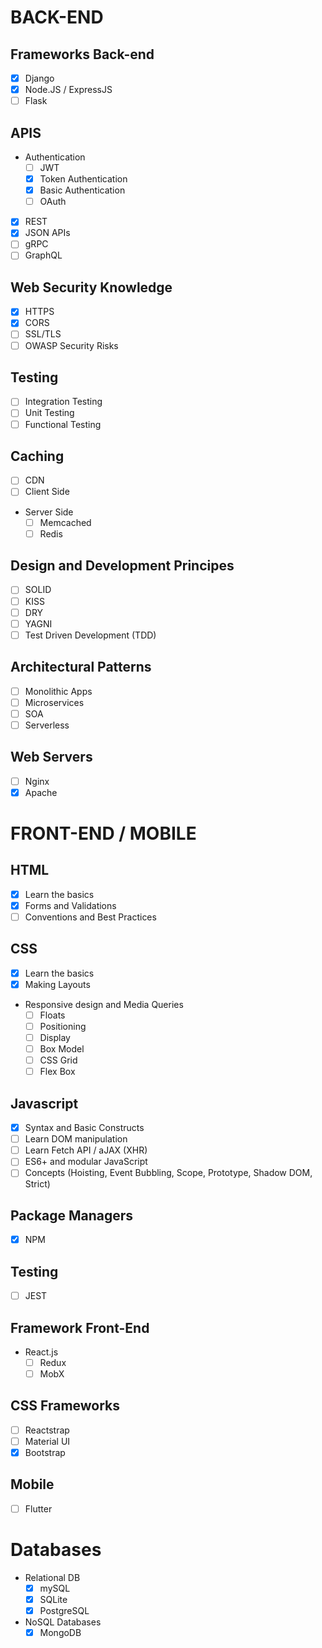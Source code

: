 # BACK-END
## Frameworks Back-end
- [x] Django
- [x] Node.JS / ExpressJS
- [ ] Flask

## APIS
- Authentication
    - [ ] JWT
    - [x] Token Authentication
    - [x] Basic Authentication
    - [ ] OAuth
- [x] REST
- [x] JSON APIs
- [ ] gRPC
- [ ] GraphQL

## Web Security Knowledge
- [x] HTTPS
- [x] CORS
- [ ] SSL/TLS
- [ ] OWASP Security Risks

## Testing
- [ ] Integration Testing
- [ ] Unit Testing
- [ ] Functional Testing

## Caching
- [ ] CDN
- [ ] Client Side
- Server Side
    - [ ] Memcached
    - [ ] Redis

## Design and Development Principes
- [ ] SOLID
- [ ] KISS
- [ ] DRY
- [ ] YAGNI
- [ ] Test Driven Development (TDD)

## Architectural Patterns
- [ ] Monolithic Apps
- [ ] Microservices
- [ ] SOA
- [ ] Serverless

## Web Servers
- [ ] Nginx
- [x] Apache

# FRONT-END / MOBILE

## HTML
- [x] Learn the basics
- [x] Forms and Validations
- [ ] Conventions and Best Practices
## CSS
- [x] Learn the basics
- [x] Making Layouts
- Responsive design and Media Queries
    - [ ] Floats
    - [ ] Positioning
    - [ ] Display
    - [ ] Box Model
    - [ ] CSS Grid
    - [ ] Flex Box
## Javascript
- [x] Syntax and Basic Constructs
- [ ] Learn DOM manipulation
- [ ] Learn Fetch API / aJAX (XHR)
- [ ] ES6+ and modular JavaScript
- [ ] Concepts (Hoisting, Event Bubbling, Scope, Prototype, Shadow DOM, Strict)

## Package Managers
- [x] NPM

## Testing
- [ ] JEST

## Framework Front-End
- React.js
    - [ ] Redux
    - [ ] MobX

## CSS Frameworks
- [ ] Reactstrap
- [ ] Material UI
- [x] Bootstrap

## Mobile
- [ ] Flutter

# Databases
- Relational DB
    - [x] mySQL
    - [x] SQLite
    - [x] PostgreSQL

- NoSQL Databases
    - [x] MongoDB
